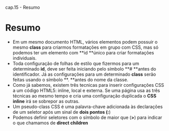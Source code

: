 cap.15 - Resumo

# Resumo

- Em um mesmo documento HTML, vários elementos podem possuir o mesmo **class** para criarmos formatações em grupo com CSS, mas só podemos ter um elemento com \*\*id \*\*único para criar formatações individuais.
- Toda configuração de folhas de estilo que fizermos para um determinado **id**, deve ser feita iniciando pelo símbolo **# **antes do identificador. Já as configurações para um determinado **class** serão feitas usando o símbolo **. **antes do nome da classe.
- Como já sabemos, existem três tecnicas para inserir configurações CSS a um código HTML5: inline, local e externa. Se uma página usa as três técnicas ao mesmo tempo e cria uma configuração duplicada o **CSS inline** irá se sobrepor as outras.
- Um pseudo-class CSS é uma palavra-chave adicionada às declarações de um seletor após um sinal de **dois pontos **(**:**)
- Podemos definir seletores com o símbolo de maior que (**>**) para indicar o que chamamos de **direct children**